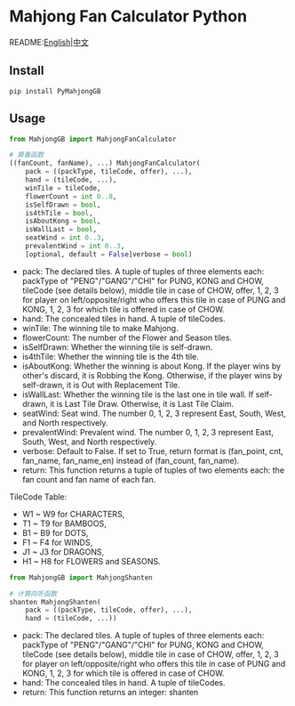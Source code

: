 Mahjong Fan Calculator Python
=====

README:[English](https://github.com/ailab-pku/PyMahjongGB/blob/master/README.md)|[中文](https://github.com/ailab-pku/PyMahjongGB/blob/master/README-zh.md)

## Install
```pip install PyMahjongGB```

## Usage

```Python
from MahjongGB import MahjongFanCalculator

# 算番函数
((fanCount, fanName), ...) MahjongFanCalculator(
    pack = ((packType, tileCode, offer), ...),
    hand = (tileCode, ...),
    winTile = tileCode,
    flowerCount = int 0..8,
    isSelfDrawn = bool,
    is4thTile = bool,
    isAboutKong = bool,
    isWallLast = bool,
    seatWind = int 0..3,
    prevalentWind = int 0..3,
	[optional, default = False]verbose = bool)
```

- pack: The declared tiles. A tuple of tuples of three elements each:
        packType of "PENG"/"GANG"/"CHI" for PUNG, KONG and CHOW,
		tileCode (see details below), middle tile in case of CHOW,
		offer, 1, 2, 3 for player on left/opposite/right who offers this tile in case of PUNG and KONG, 1, 2, 3 for which tile is offered in case of CHOW.
- hand: The concealed tiles in hand. A tuple of tileCodes.
- winTile: The winning tile to make Mahjong.
- flowerCount: The number of the Flower and Season tiles.
- isSelfDrawn: Whether the winning tile is self-drawn.
- is4thTile: Whether the winning tile is the 4th tile.
- isAboutKong: Whether the winning is about Kong. If the player wins by other's discard, it is Robbing the Kong. Otherwise, if the player wins by self-drawn, it is Out with Replacement Tile.
- isWallLast: Whether the winning tile is the last one in tile wall. If self-drawn, it is Last Tile Draw. Otherwise, it is Last Tile Claim.
- seatWind: Seat wind. The number 0, 1, 2, 3 represent East, South, West, and North respectively.
- prevalentWind: Prevalent wind. The number 0, 1, 2, 3 represent East, South, West, and North respectively.
- verbose: Default to False. If set to True, return format is (fan_point, cnt, fan_name, fan_name_en) instead of (fan_count, fan_name).
- return: This function returns a tuple of tuples of two elements each: the fan count and fan name of each fan.

TileCode Table:
- W1 ~ W9 for CHARACTERS,
- T1 ~ T9 for BAMBOOS,
- B1 ~ B9 for DOTS,
- F1 ~ F4 for WINDS,
- J1 ~ J3 for DRAGONS,
- H1 ~ H8 for FLOWERS and SEASONS.


```Python
from MahjongGB import MahjongShanten

# 计算向听函数
shanten MahjongShanten(
    pack = ((packType, tileCode, offer), ...),
    hand = (tileCode, ...))
```

- pack: The declared tiles. A tuple of tuples of three elements each:
        packType of "PENG"/"GANG"/"CHI" for PUNG, KONG and CHOW,
		tileCode (see details below), middle tile in case of CHOW,
		offer, 1, 2, 3 for player on left/opposite/right who offers this tile in case of PUNG and KONG, 1, 2, 3 for which tile is offered in case of CHOW.
- hand: The concealed tiles in hand. A tuple of tileCodes.
- return: This function returns an integer: shanten

